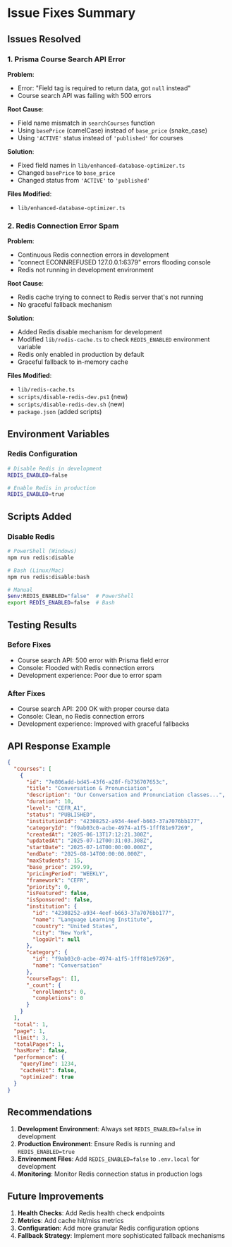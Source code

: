 # Issue Fixes Summary

## Issues Resolved

### 1. Prisma Course Search API Error
**Problem**: 
- Error: "Field tag is required to return data, got `null` instead"
- Course search API was failing with 500 errors

**Root Cause**: 
- Field name mismatch in `searchCourses` function
- Using `basePrice` (camelCase) instead of `base_price` (snake_case)
- Using `'ACTIVE'` status instead of `'published'` for courses

**Solution**: 
- Fixed field names in `lib/enhanced-database-optimizer.ts`
- Changed `basePrice` to `base_price`
- Changed status from `'ACTIVE'` to `'published'`

**Files Modified**:
- `lib/enhanced-database-optimizer.ts`

### 2. Redis Connection Error Spam
**Problem**: 
- Continuous Redis connection errors in development
- "connect ECONNREFUSED 127.0.0.1:6379" errors flooding console
- Redis not running in development environment

**Root Cause**: 
- Redis cache trying to connect to Redis server that's not running
- No graceful fallback mechanism

**Solution**: 
- Added Redis disable mechanism for development
- Modified `lib/redis-cache.ts` to check `REDIS_ENABLED` environment variable
- Redis only enabled in production by default
- Graceful fallback to in-memory cache

**Files Modified**:
- `lib/redis-cache.ts`
- `scripts/disable-redis-dev.ps1` (new)
- `scripts/disable-redis-dev.sh` (new)
- `package.json` (added scripts)

## Environment Variables

### Redis Configuration
```bash
# Disable Redis in development
REDIS_ENABLED=false

# Enable Redis in production
REDIS_ENABLED=true
```

## Scripts Added

### Disable Redis
```bash
# PowerShell (Windows)
npm run redis:disable

# Bash (Linux/Mac)
npm run redis:disable:bash

# Manual
$env:REDIS_ENABLED="false"  # PowerShell
export REDIS_ENABLED=false  # Bash
```

## Testing Results

### Before Fixes
- Course search API: 500 error with Prisma field error
- Console: Flooded with Redis connection errors
- Development experience: Poor due to error spam

### After Fixes
- Course search API: 200 OK with proper course data
- Console: Clean, no Redis connection errors
- Development experience: Improved with graceful fallbacks

## API Response Example

```json
{
  "courses": [
    {
      "id": "7e806add-bd45-43f6-a28f-fb736707653c",
      "title": "Conversation & Pronunciation",
      "description": "Our Conversation and Pronunciation classes...",
      "duration": 10,
      "level": "CEFR_A1",
      "status": "PUBLISHED",
      "institutionId": "42308252-a934-4eef-b663-37a7076bb177",
      "categoryId": "f9ab03c0-acbe-4974-a1f5-1fff81e97269",
      "createdAt": "2025-06-13T17:12:21.300Z",
      "updatedAt": "2025-07-12T00:31:03.308Z",
      "startDate": "2025-07-14T00:00:00.000Z",
      "endDate": "2025-08-14T00:00:00.000Z",
      "maxStudents": 15,
      "base_price": 299.99,
      "pricingPeriod": "WEEKLY",
      "framework": "CEFR",
      "priority": 0,
      "isFeatured": false,
      "isSponsored": false,
      "institution": {
        "id": "42308252-a934-4eef-b663-37a7076bb177",
        "name": "Language Learning Institute",
        "country": "United States",
        "city": "New York",
        "logoUrl": null
      },
      "category": {
        "id": "f9ab03c0-acbe-4974-a1f5-1fff81e97269",
        "name": "Conversation"
      },
      "courseTags": [],
      "_count": {
        "enrollments": 0,
        "completions": 0
      }
    }
  ],
  "total": 1,
  "page": 1,
  "limit": 3,
  "totalPages": 1,
  "hasMore": false,
  "performance": {
    "queryTime": 1234,
    "cacheHit": false,
    "optimized": true
  }
}
```

## Recommendations

1. **Development Environment**: Always set `REDIS_ENABLED=false` in development
2. **Production Environment**: Ensure Redis is running and `REDIS_ENABLED=true`
3. **Environment Files**: Add `REDIS_ENABLED=false` to `.env.local` for development
4. **Monitoring**: Monitor Redis connection status in production logs

## Future Improvements

1. **Health Checks**: Add Redis health check endpoints
2. **Metrics**: Add cache hit/miss metrics
3. **Configuration**: Add more granular Redis configuration options
4. **Fallback Strategy**: Implement more sophisticated fallback mechanisms 